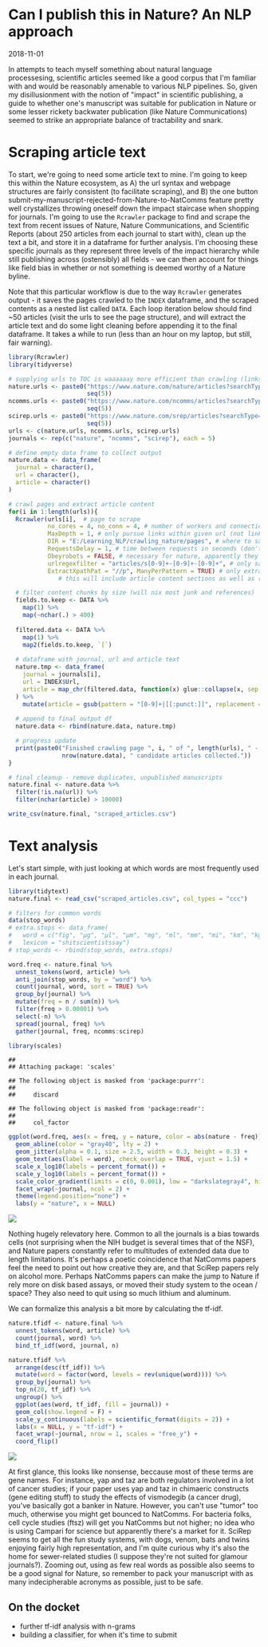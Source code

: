 Can I publish this in Nature? An NLP approach
================
2018-11-01

In attempts to teach myself something about natural language processesing, scientific articles seemed like a good corpus that I'm familiar with and would be reasonably amenable to various NLP pipelines. So, given my disillusionment with the notion of "impact" in scientific publishing, a guide to whether one's manuscript was suitable for publication in Nature or some lesser rickety backwater publication (like Nature Communications) seemed to strike an appropriate balance of tractability and snark.

Scraping article text
=====================

To start, we're going to need some article text to mine. I'm going to keep this within the Nature ecosystem, as A) the url syntax and webpage structures are fairly consistent (to facilitate scraping), and B) the one button submit-my-manuscript-rejected-from-Nature-to-NatComms feature pretty well crystallizes throwing oneself down the impact staircase when shopping for journals. I'm going to use the `Rcrawler` package to find and scrape the text from recent issues of Nature, Nature Communications, and Scientific Reports (about 250 articles from each journal to start with), clean up the text a bit, and store it in a dataframe for further analysis. I'm choosing these specific journals as they represent three levels of the impact hierarchy while still publishing across (ostensibly) all fields - we can then account for things like field bias in whether or not something is deemed worthy of a Nature byline.

Note that this particular workflow is due to the way `Rcrawler` generates output - it saves the pages crawled to the `INDEX` dataframe, and the scraped contents as a nested list called `DATA`. Each loop iteration below should find ~50 articles (visit the urls to see the page structure), and will extract the article text and do some light cleaning before appending it to the final dataframe. It takes a while to run (less than an hour on my laptop, but still, fair warning).

``` r
library(Rcrawler)
library(tidyverse)
```

``` r
# supplying urls to TOC is waaaaaay more efficient than crawling (links out vs. articles ~ 200:1)
nature.urls <- paste0("https://www.nature.com/nature/articles?searchType=journalSearch&sort=PubDate&type=letter&page=",
                      seq(5))
ncomms.urls <- paste0("https://www.nature.com/ncomms/articles?searchType=journalSearch&sort=PubDate&type=article&page=",
                      seq(5))
scirep.urls <- paste0("https://www.nature.com/srep/articles?searchType=journalSearch&sort=PubDate&type=article&page=",
                      seq(5))
urls <- c(nature.urls, ncomms.urls, scirep.urls)
journals <- rep(c("nature", "ncomms", "scirep"), each = 5)

# define empty data frame to collect output
nature.data <- data_frame(
  journal = character(),
  url = character(),
  article = character()
)

# crawl pages and extract article content
for(i in 1:length(urls)){
  Rcrawler(urls[i],  # page to scrape
           no_cores = 4, no_conn = 4, # number of workers and connections to open
           MaxDepth = 1, # only pursue links within given url (not links within linked pages, etc.)
           DIR = "E:/Learning_NLP/crawling_nature/pages", # where to save html and content files
           RequestsDelay = 1, # time between requests in seconds (don't get banned) 
           Obeyrobots = FALSE, # necessary for nature, apparently they don't like crawlers...
           urlregexfilter = "articles/s[0-9]+-[0-9]+-[0-9]+", # only save research articles (no news, corrections, etc.)
           ExtractXpathPat = "//p", ManyPerPattern = TRUE) # only extract para info; 
              # this will include article content sections as well as references and some other noise

  # filter content chunks by size (will nix most junk and references)
  fields.to.keep <- DATA %>%
    map(1) %>%
    map(~nchar(.) > 400)
  
  filtered.data <- DATA %>%
    map(1) %>%
    map2(fields.to.keep, `[`)
  
  # dataframe with journal, url and article text
  nature.tmp <- data_frame(
    journal = journals[i],
    url = INDEX$Url,
    article = map_chr(filtered.data, function(x) glue::collapse(x, sep = " "))
  ) %>%
    mutate(article = gsub(pattern = "[0-9]+|[[:punct:]]", replacement = " ", article))
  
  # append to final output df
  nature.data <- rbind(nature.data, nature.tmp)

  # progress update
  print(paste0("Finished crawling page ", i, " of ", length(urls), " - ", 
               nrow(nature.data), " candidate articles collected."))
}

# final cleanup - remove duplicates, unpublished manuscripts
nature.final <- nature.data %>%
  filter(!is.na(url)) %>%
  filter(nchar(article) > 10000)

write_csv(nature.final, "scraped_articles.csv")
```

Text analysis
=============

Let's start simple, with just looking at which words are most frequently used in each journal.

``` r
library(tidytext)
nature.final <- read_csv("scraped_articles.csv", col_types = "ccc")

# filters for common words
data(stop_words)
# extra.stops <- data_frame(
#   word = c("fig", "μg", "μl", "μm", "mg", "ml", "mm", "mi", "km", "kg"),
#   lexicon = "shitscientistssay")
# stop_words <- rbind(stop_words, extra.stops)

word.freq <- nature.final %>%
  unnest_tokens(word, article) %>%
  anti_join(stop_words, by = "word") %>%
  count(journal, word, sort = TRUE) %>%
  group_by(journal) %>%
  mutate(freq = n / sum(n)) %>%
  filter(freq > 0.00001) %>%
  select(-n) %>%
  spread(journal, freq) %>%
  gather(journal, freq, ncomms:scirep)

library(scales)
```

    ## 
    ## Attaching package: 'scales'

    ## The following object is masked from 'package:purrr':
    ## 
    ##     discard

    ## The following object is masked from 'package:readr':
    ## 
    ##     col_factor

``` r
ggplot(word.freq, aes(x = freq, y = nature, color = abs(nature - freq))) +
  geom_abline(color = "gray40", lty = 2) +
  geom_jitter(alpha = 0.1, size = 2.5, width = 0.3, height = 0.3) +
  geom_text(aes(label = word), check_overlap = TRUE, vjust = 1.5) +
  scale_x_log10(labels = percent_format()) +
  scale_y_log10(labels = percent_format()) +
  scale_color_gradient(limits = c(0, 0.001), low = "darkslategray4", high = "gray75") +
  facet_wrap(~journal, ncol = 2) +
  theme(legend.position="none") +
  labs(y = "nature", x = NULL)
```

![](figure-markdown_github/frequency-1.png)

Nothing hugely relevatory here. Common to all the journals is a bias towards cells (not surprising when the NIH budget is several times that of the NSF), and Nature papers constantly refer to multitudes of extended data due to length limitations. It's perhaps a poetic coincidence that NatComms papers feel the need to point out how creative they are, and that SciRep papers rely on alcohol more. Perhaps NatComms papers can make the jump to Nature if rely more on disk based assays, or moved their study system to the ocean / space? They also need to quit using so much lithium and aluminum.

We can formalize this analysis a bit more by calculating the tf-idf.

``` r
nature.tfidf <- nature.final %>%
  unnest_tokens(word, article) %>%
  count(journal, word) %>%
  bind_tf_idf(word, journal, n)

nature.tfidf %>%
  arrange(desc(tf_idf)) %>%
  mutate(word = factor(word, levels = rev(unique(word)))) %>%
  group_by(journal) %>%
  top_n(20, tf_idf) %>%
  ungroup() %>%
  ggplot(aes(word, tf_idf, fill = journal)) +
  geom_col(show.legend = F) +
  scale_y_continuous(labels = scientific_format(digits = 2)) +
  labs(x = NULL, y = "tf-idf") +
  facet_wrap(~journal, nrow = 1, scales = "free_y") +
  coord_flip()
```

![](figure-markdown_github/tfidf-1.png)

At first glance, this looks like nonsense, beccause most of these terms are gene names. For instance, yap and taz are both regulators involved in a lot of cancer studies; if your paper uses yap and taz in chimaeric constructs (gene editing stuff) to study the effects of vismodegib (a cancer drug), you've basically got a banker in Nature. However, you can't use "tumor" too much, otherwise you might get bounced to NatComms. For bacteria folks, cell cycle studies (ftsz) will get you NatComms but not higher; no idea who is using Campari for science but apparently there's a market for it. SciRep seems to get all the fun study systems, with dogs, venom, bats and twins enjoying fairly high representation, and I'm quite curious why it's also the home for sewer-related studies (I suppose they're not suited for glamour journals?). Zooming out, using as few real words as possible also seems to be a good signal for Nature, so remember to pack your manuscript with as many indecipherable acronyms as possible, just to be safe.

On the docket
-------------

-   further tf-idf analysis with n-grams
-   building a classifier, for when it's time to submit
